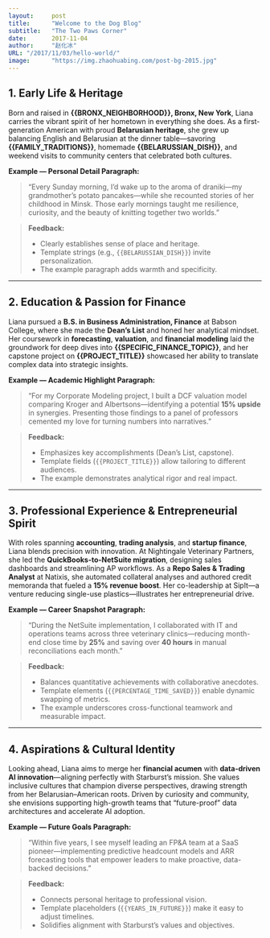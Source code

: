 ```yaml
---
layout:     post 
title:      "Welcome to the Dog Blog"
subtitle:   "The Two Paws Corner"
date:       2017-11-04
author:     "赵化冰"
URL: "/2017/11/03/hello-world/"
image:      "https://img.zhaohuabing.com/post-bg-2015.jpg"
---
```


## 1. Early Life & Heritage

Born and raised in **{{BRONX_NEIGHBORHOOD}}, Bronx, New York**, Liana carries the vibrant spirit of her hometown in everything she does. As a first-generation American with proud **Belarusian heritage**, she grew up balancing English and Belarusian at the dinner table—savoring **{{FAMILY_TRADITIONS}}**, homemade **{{BELARUSSIAN_DISH}}**, and weekend visits to community centers that celebrated both cultures.

**Example — Personal Detail Paragraph:**  
> “Every Sunday morning, I’d wake up to the aroma of draniki—my grandmother’s potato pancakes—while she recounted stories of her childhood in Minsk. Those early mornings taught me resilience, curiosity, and the beauty of knitting together two worlds.”

> **Feedback:**  
> - Clearly establishes sense of place and heritage.  
> - Template strings (e.g., `{{BELARUSSIAN_DISH}}`) invite personalization.  
> - The example paragraph adds warmth and specificity.

---

## 2. Education & Passion for Finance

Liana pursued a **B.S. in Business Administration, Finance** at Babson College, where she made the **Dean’s List** and honed her analytical mindset. Her coursework in **forecasting**, **valuation**, and **financial modeling** laid the groundwork for deep dives into **{{SPECIFIC_FINANCE_TOPIC}}**, and her capstone project on **{{PROJECT_TITLE}}** showcased her ability to translate complex data into strategic insights.

**Example — Academic Highlight Paragraph:**  
> “For my Corporate Modeling project, I built a DCF valuation model comparing Kroger and Albertsons—identifying a potential **15% upside** in synergies. Presenting those findings to a panel of professors cemented my love for turning numbers into narratives.”

> **Feedback:**  
> - Emphasizes key accomplishments (Dean’s List, capstone).  
> - Template fields (`{{PROJECT_TITLE}}`) allow tailoring to different audiences.  
> - The example demonstrates analytical rigor and real impact.

---

## 3. Professional Experience & Entrepreneurial Spirit

With roles spanning **accounting**, **trading analysis**, and **startup finance**, Liana blends precision with innovation. At Nightingale Veterinary Partners, she led the **QuickBooks-to-NetSuite migration**, designing sales dashboards and streamlining AP workflows. As a **Repo Sales & Trading Analyst** at Natixis, she automated collateral analyses and authored credit memoranda that fueled a **15% revenue boost**. Her co-leadership at SipIt—a venture reducing single-use plastics—illustrates her entrepreneurial drive.

**Example — Career Snapshot Paragraph:**  
> “During the NetSuite implementation, I collaborated with IT and operations teams across three veterinary clinics—reducing month-end close time by **25%** and saving over **40 hours** in manual reconciliations each month.”

> **Feedback:**  
> - Balances quantitative achievements with collaborative anecdotes.  
> - Template elements (`{{PERCENTAGE_TIME_SAVED}}`) enable dynamic swapping of metrics.  
> - The example underscores cross-functional teamwork and measurable impact.

---

## 4. Aspirations & Cultural Identity

Looking ahead, Liana aims to merge her **financial acumen** with **data-driven AI innovation**—aligning perfectly with Starburst’s mission. She values inclusive cultures that champion diverse perspectives, drawing strength from her Belarusian–American roots. Driven by curiosity and community, she envisions supporting high-growth teams that “future-proof” data architectures and accelerate AI adoption.

**Example — Future Goals Paragraph:**  
> “Within five years, I see myself leading an FP&A team at a SaaS pioneer—implementing predictive headcount models and ARR forecasting tools that empower leaders to make proactive, data-backed decisions.”

> **Feedback:**  
> - Connects personal heritage to professional vision.  
> - Template placeholders (`{{YEARS_IN_FUTURE}}`) make it easy to adjust timelines.  
> - Solidifies alignment with Starburst’s values and objectives.
